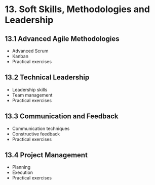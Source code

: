 # 13. Soft Skills, Methodologies and Leadership

## 13.1 Advanced Agile Methodologies
- Advanced Scrum
- Kanban
- Practical exercises

## 13.2 Technical Leadership
- Leadership skills
- Team management
- Practical exercises

## 13.3 Communication and Feedback
- Communication techniques
- Constructive feedback
- Practical exercises

## 13.4 Project Management
- Planning
- Execution
- Practical exercises
